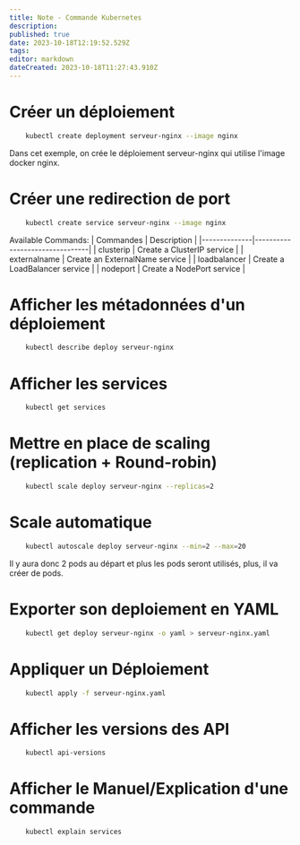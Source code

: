 ```yaml
---
title: Note - Commande Kubernetes
description: 
published: true
date: 2023-10-18T12:19:52.529Z
tags: 
editor: markdown
dateCreated: 2023-10-18T11:27:43.910Z
---
```


# Créer un déploiement
```bash
	kubectl create deployment serveur-nginx --image nginx
```
Dans cet exemple, on crée le déploiement serveur-nginx qui utilise l'image docker nginx.

# Créer une redirection de port
```bash
	kubectl create service serveur-nginx --image nginx 
```

Available Commands:
|   Commandes  |            Description         |
|--------------|--------------------------------|
| clusterip    | Create a ClusterIP service     |
| externalname | Create an ExternalName service |
| loadbalancer | Create a LoadBalancer service  |
| nodeport     | Create a NodePort service      |

# Afficher les métadonnées d'un déploiement
```bash
	kubectl describe deploy serveur-nginx
```

# Afficher les services
```bash
	kubectl get services
```

# Mettre en place de scaling (replication + Round-robin)
```bash
	kubectl scale deploy serveur-nginx --replicas=2
```

# Scale automatique
```bash
	kubectl autoscale deploy serveur-nginx --min=2 --max=20
```
Il y aura donc 2 pods au départ et plus les pods seront utilisés, plus, il va créer de pods.

# Exporter son deploiement en YAML
```bash
	kubectl get deploy serveur-nginx -o yaml > serveur-nginx.yaml
```

# Appliquer un Déploiement
```bash
	kubectl apply -f serveur-nginx.yaml
```

# Afficher les versions des API
```bash
	kubectl api-versions
```

# Afficher le Manuel/Explication d'une commande
```bash
	kubectl explain services
```